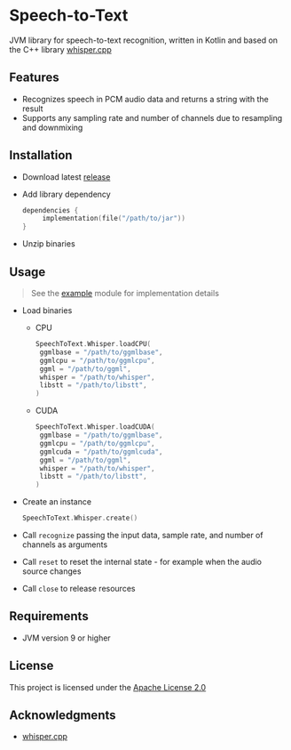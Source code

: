 # Speech-to-Text

JVM library for speech-to-text recognition, written in Kotlin and based on the C++
library [whisper.cpp](https://github.com/ggerganov/whisper.cpp)

## Features

- Recognizes speech in PCM audio data and returns a string with the result
- Supports any sampling rate and number of channels due to resampling and downmixing

## Installation

- Download latest [release](https://github.com/numq/speech-to-text/releases)

- Add library dependency
   ```kotlin
   dependencies {
        implementation(file("/path/to/jar"))
   }
   ```

- Unzip binaries

## Usage

> See the [example](example) module for implementation details

- Load binaries
  - CPU
     ```kotlin
     SpeechToText.Whisper.loadCPU(
      ggmlbase = "/path/to/ggmlbase", 
      ggmlcpu = "/path/to/ggmlcpu",
      ggml = "/path/to/ggml",
      whisper = "/path/to/whisper",
      libstt = "/path/to/libstt",
    )
     ```
  - CUDA
     ```kotlin
     SpeechToText.Whisper.loadCUDA(
      ggmlbase = "/path/to/ggmlbase", 
      ggmlcpu = "/path/to/ggmlcpu",
      ggmlcuda = "/path/to/ggmlcuda",
      ggml = "/path/to/ggml",
      whisper = "/path/to/whisper",
      libstt = "/path/to/libstt",
    )
     ```

- Create an instance

  ```kotlin
  SpeechToText.Whisper.create()
  ```


- Call `recognize` passing the input data, sample rate, and number of channels as arguments


- Call `reset` to reset the internal state - for example when the audio source changes


- Call `close` to release resources

## Requirements

- JVM version 9 or higher

## License

This project is licensed under the [Apache License 2.0](LICENSE)

## Acknowledgments

- [whisper.cpp](https://github.com/ggerganov/whisper.cpp)
